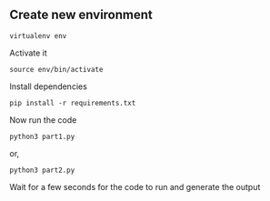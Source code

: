 ## Create new environment
```
virtualenv env
```

Activate it
```
source env/bin/activate
```

Install dependencies
```
pip install -r requirements.txt
```

Now run the code
```
python3 part1.py
```

or,

```
python3 part2.py
```

Wait for a few seconds for the code to run and generate the output
